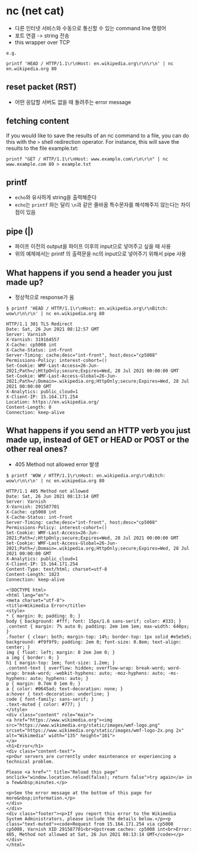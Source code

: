 # nc (net cat)
- 다른 인터넷 서비스와 수동으로 통신할 수 있는 command line 명령어
- 포트 연결 -> string 전송
- this wrapper over TCP

```
e.g.

printf 'HEAD / HTTP/1.1\r\nHost: en.wikipedia.org\r\n\r\n' | nc en.wikipedia.org 80
```

## reset packet (RST)
- 어떤 응답할 서버도 없을 때 돌려주는 error message

## fetching content

If you would like to save the results of an nc command to a file, you can do this with the `>` shell redirection operator. For instance, this will save the results to the file example.txt:

```
printf "GET / HTTP/1.1\r\nHost: www.example.com\r\n\r\n" | nc www.example.com 80 > example.txt
```

## printf
- `echo`와 유사하게 string을 출력해준다
- `echo`는 `printf` 와는 달리 `\n`과 같은 줄바꿈 특수문자를 해석해주지 않는다는 차이점이 있음

## pipe (|)
- 파이프 이전의 output을 파이프 이후의 input으로 넣어주고 싶을 때 사용
- 위의 예제에서는 printf 의 출력문을 nc의 input으로 넣어주기 위해서 pipe 사용

## What happens if you send a header you just made up?
- 정상적으로 response가 옴

```
$ printf 'HEAD / HTTP/1.1\r\nHost: en.wikipedia.org\r\nBitch: wow\r\n\r\n' | nc en.wikipedia.org 80

HTTP/1.1 301 TLS Redirect
Date: Sat, 26 Jun 2021 08:12:57 GMT
Server: Varnish
X-Varnish: 319164557
X-Cache: cp5008 int
X-Cache-Status: int-front
Server-Timing: cache;desc="int-front", host;desc="cp5008"
Permissions-Policy: interest-cohort=()
Set-Cookie: WMF-Last-Access=26-Jun-2021;Path=/;HttpOnly;secure;Expires=Wed, 28 Jul 2021 00:00:00 GMT
Set-Cookie: WMF-Last-Access-Global=26-Jun-2021;Path=/;Domain=.wikipedia.org;HttpOnly;secure;Expires=Wed, 28 Jul 2021 00:00:00 GMT
X-Analytics: public_cloud=1
X-Client-IP: 15.164.171.254
Location: https://en.wikipedia.org/
Content-Length: 0
Connection: keep-alive
```

## What happens if you send an HTTP verb you just made up, instead of GET or HEAD or POST or the other real ones?
- 405 Method not allowed error 발생
```
$ printf 'WOW / HTTP/1.1\r\nHost: en.wikipedia.org\r\nBitch: wow\r\n\r\n' | nc en.wikipedia.org 80

HTTP/1.1 405 Method not allowed
Date: Sat, 26 Jun 2021 08:13:14 GMT
Server: Varnish
X-Varnish: 291587701
X-Cache: cp5008 int
X-Cache-Status: int-front
Server-Timing: cache;desc="int-front", host;desc="cp5008"
Permissions-Policy: interest-cohort=()
Set-Cookie: WMF-Last-Access=26-Jun-2021;Path=/;HttpOnly;secure;Expires=Wed, 28 Jul 2021 00:00:00 GMT
Set-Cookie: WMF-Last-Access-Global=26-Jun-2021;Path=/;Domain=.wikipedia.org;HttpOnly;secure;Expires=Wed, 28 Jul 2021 00:00:00 GMT
X-Analytics: public_cloud=1
X-Client-IP: 15.164.171.254
Content-Type: text/html; charset=utf-8
Content-Length: 1823
Connection: keep-alive

<!DOCTYPE html>
<html lang="en">
<meta charset="utf-8">
<title>Wikimedia Error</title>
<style>
* { margin: 0; padding: 0; }
body { background: #fff; font: 15px/1.6 sans-serif; color: #333; }
.content { margin: 7% auto 0; padding: 2em 1em 1em; max-width: 640px; }
.footer { clear: both; margin-top: 14%; border-top: 1px solid #e5e5e5; background: #f9f9f9; padding: 2em 0; font-size: 0.8em; text-align: center; }
img { float: left; margin: 0 2em 2em 0; }
a img { border: 0; }
h1 { margin-top: 1em; font-size: 1.2em; }
.content-text { overflow: hidden; overflow-wrap: break-word; word-wrap: break-word; -webkit-hyphens: auto; -moz-hyphens: auto; -ms-hyphens: auto; hyphens: auto; }
p { margin: 0.7em 0 1em 0; }
a { color: #0645ad; text-decoration: none; }
a:hover { text-decoration: underline; }
code { font-family: sans-serif; }
.text-muted { color: #777; }
</style>
<div class="content" role="main">
<a href="https://www.wikimedia.org"><img src="https://www.wikimedia.org/static/images/wmf-logo.png" srcset="https://www.wikimedia.org/static/images/wmf-logo-2x.png 2x" alt="Wikimedia" width="135" height="101">
</a>
<h1>Error</h1>
<div class="content-text">
<p>Our servers are currently under maintenance or experiencing a technical problem.

Please <a href="" title="Reload this page" onclick="window.location.reload(false); return false">try again</a> in a few&nbsp;minutes.</p>

<p>See the error message at the bottom of this page for more&nbsp;information.</p>
</div>
</div>
<div class="footer"><p>If you report this error to the Wikimedia System Administrators, please include the details below.</p><p class="text-muted"><code>Request from 15.164.171.254 via cp5008 cp5008, Varnish XID 291587701<br>Upstream caches: cp5008 int<br>Error: 405, Method not allowed at Sat, 26 Jun 2021 08:13:14 GMT</code></p>
</div>
</html>
```
